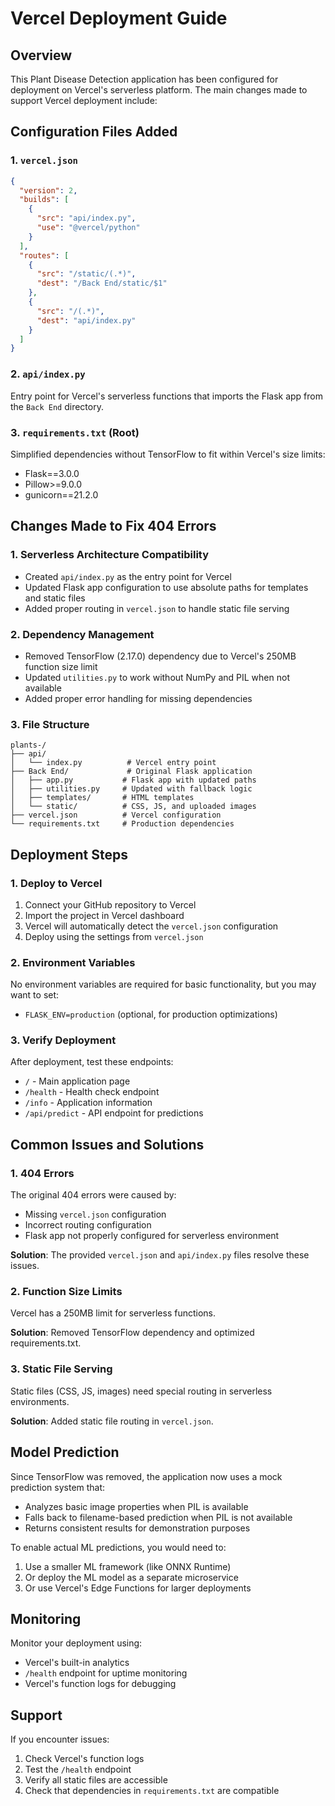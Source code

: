 # Vercel Deployment Guide

## Overview

This Plant Disease Detection application has been configured for deployment on Vercel's serverless platform. The main changes made to support Vercel deployment include:

## Configuration Files Added

### 1. `vercel.json`
```json
{
  "version": 2,
  "builds": [
    {
      "src": "api/index.py",
      "use": "@vercel/python"
    }
  ],
  "routes": [
    {
      "src": "/static/(.*)",
      "dest": "/Back End/static/$1"
    },
    {
      "src": "/(.*)",
      "dest": "api/index.py"
    }
  ]
}
```

### 2. `api/index.py`
Entry point for Vercel's serverless functions that imports the Flask app from the `Back End` directory.

### 3. `requirements.txt` (Root)
Simplified dependencies without TensorFlow to fit within Vercel's size limits:
- Flask==3.0.0
- Pillow>=9.0.0
- gunicorn==21.2.0

## Changes Made to Fix 404 Errors

### 1. **Serverless Architecture Compatibility**
- Created `api/index.py` as the entry point for Vercel
- Updated Flask app configuration to use absolute paths for templates and static files
- Added proper routing in `vercel.json` to handle static file serving

### 2. **Dependency Management**
- Removed TensorFlow (2.17.0) dependency due to Vercel's 250MB function size limit
- Updated `utilities.py` to work without NumPy and PIL when not available
- Added proper error handling for missing dependencies

### 3. **File Structure**
```
plants-/
├── api/
│   └── index.py          # Vercel entry point
├── Back End/             # Original Flask application
│   ├── app.py           # Flask app with updated paths
│   ├── utilities.py     # Updated with fallback logic
│   ├── templates/       # HTML templates
│   └── static/          # CSS, JS, and uploaded images
├── vercel.json          # Vercel configuration
└── requirements.txt     # Production dependencies
```

## Deployment Steps

### 1. **Deploy to Vercel**
1. Connect your GitHub repository to Vercel
2. Import the project in Vercel dashboard
3. Vercel will automatically detect the `vercel.json` configuration
4. Deploy using the settings from `vercel.json`

### 2. **Environment Variables**
No environment variables are required for basic functionality, but you may want to set:
- `FLASK_ENV=production` (optional, for production optimizations)

### 3. **Verify Deployment**
After deployment, test these endpoints:
- `/` - Main application page
- `/health` - Health check endpoint
- `/info` - Application information
- `/api/predict` - API endpoint for predictions

## Common Issues and Solutions

### 1. **404 Errors**
The original 404 errors were caused by:
- Missing `vercel.json` configuration
- Incorrect routing configuration
- Flask app not properly configured for serverless environment

**Solution**: The provided `vercel.json` and `api/index.py` files resolve these issues.

### 2. **Function Size Limits**
Vercel has a 250MB limit for serverless functions.

**Solution**: Removed TensorFlow dependency and optimized requirements.txt.

### 3. **Static File Serving**
Static files (CSS, JS, images) need special routing in serverless environments.

**Solution**: Added static file routing in `vercel.json`.

## Model Prediction

Since TensorFlow was removed, the application now uses a mock prediction system that:
- Analyzes basic image properties when PIL is available
- Falls back to filename-based prediction when PIL is not available
- Returns consistent results for demonstration purposes

To enable actual ML predictions, you would need to:
1. Use a smaller ML framework (like ONNX Runtime)
2. Or deploy the ML model as a separate microservice
3. Or use Vercel's Edge Functions for larger deployments

## Monitoring

Monitor your deployment using:
- Vercel's built-in analytics
- `/health` endpoint for uptime monitoring
- Vercel's function logs for debugging

## Support

If you encounter issues:
1. Check Vercel's function logs
2. Test the `/health` endpoint
3. Verify all static files are accessible
4. Check that dependencies in `requirements.txt` are compatible